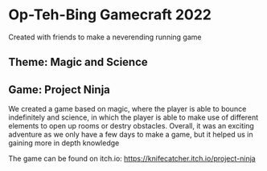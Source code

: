# Op-Teh-Bing Gamecraft 2022
Created with friends to make a neverending running game 

## Theme: Magic and Science

## Game: Project Ninja

We created a game based on magic, where the player is able to bounce indefinitely and science,
in which the player is able to make use of different elements to open up rooms or destry obstacles.
Overall, it was an exciting adventure as we only have a few days to make a game, but it helped us in gaining
more in depth knowledge

The game can be found on itch.io: https://knifecatcher.itch.io/project-ninja
